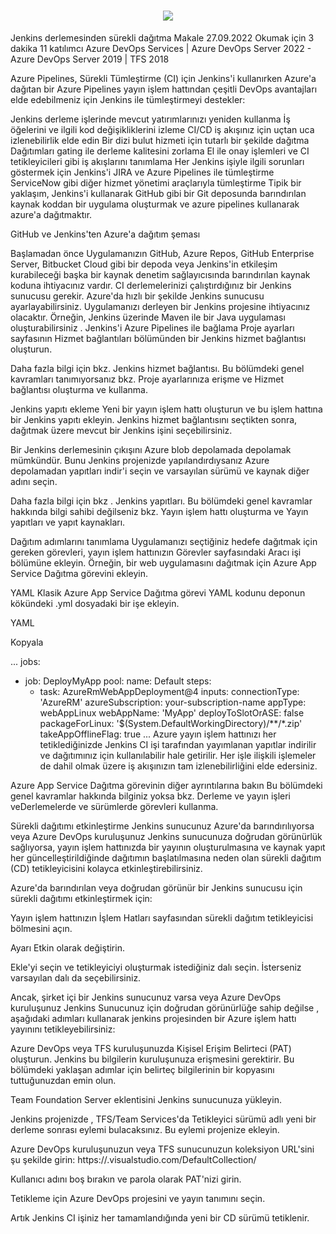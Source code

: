 <h1 align="center"><img src="https://upload.wikimedia.org/wikipedia/commons/e/e9/Jenkins_logo.svg"/></h1>
Jenkins derlemesinden sürekli dağıtma
Makale
27.09.2022
Okumak için 3 dakika
11 katılımcı
Azure DevOps Services | Azure DevOps Server 2022 - Azure DevOps Server 2019 | TFS 2018

Azure Pipelines, Sürekli Tümleştirme (CI) için Jenkins'i kullanırken Azure'a dağıtan bir Azure Pipelines yayın işlem hattından çeşitli DevOps avantajları elde edebilmeniz için Jenkins ile tümleştirmeyi destekler:

Jenkins derleme işlerinde mevcut yatırımlarınızı yeniden kullanma
İş öğelerini ve ilgili kod değişikliklerini izleme
CI/CD iş akışınız için uçtan uca izlenebilirlik elde edin
Bir dizi bulut hizmeti için tutarlı bir şekilde dağıtma
Dağıtımları gating ile derleme kalitesini zorlama
El ile onay işlemleri ve CI tetikleyicileri gibi iş akışlarını tanımlama
Her Jenkins işiyle ilgili sorunları göstermek için Jenkins'i JIRA ve Azure Pipelines ile tümleştirme
ServiceNow gibi diğer hizmet yönetimi araçlarıyla tümleştirme
Tipik bir yaklaşım, Jenkins'i kullanarak GitHub gibi bir Git deposunda barındırılan kaynak koddan bir uygulama oluşturmak ve azure pipelines kullanarak azure'a dağıtmaktır.

GitHub ve Jenkins'ten Azure'a dağıtım şeması

Başlamadan önce
Uygulamanızın GitHub, Azure Repos, GitHub Enterprise Server, Bitbucket Cloud gibi bir depoda veya Jenkins'in etkileşim kurabileceği başka bir kaynak denetim sağlayıcısında barındırılan kaynak koduna ihtiyacınız vardır.
CI derlemelerinizi çalıştırdığınız bir Jenkins sunucusu gerekir. Azure'da hızlı bir şekilde Jenkins sunucusu ayarlayabilirsiniz.
Uygulamanızı derleyen bir Jenkins projesine ihtiyacınız olacaktır. Örneğin, Jenkins üzerinde Maven ile bir Java uygulaması oluşturabilirsiniz .
Jenkins'i Azure Pipelines ile bağlama
Proje ayarları sayfasının Hizmet bağlantıları bölümünden bir Jenkins hizmet bağlantısı oluşturun.

Daha fazla bilgi için bkz. Jenkins hizmet bağlantısı. Bu bölümdeki genel kavramları tanımıyorsanız bkz. Proje ayarlarınıza erişme ve Hizmet bağlantısı oluşturma ve kullanma.

Jenkins yapıtı ekleme
Yeni bir yayın işlem hattı oluşturun ve bu işlem hattına bir Jenkins yapıtı ekleyin. Jenkins hizmet bağlantısını seçtikten sonra, dağıtmak üzere mevcut bir Jenkins işini seçebilirsiniz.

Bir Jenkins derlemesinin çıkışını Azure blob depolamada depolamak mümkündür. Bunu Jenkins projenizde yapılandırdıysanız Azure depolamadan yapıtları indir'i seçin ve varsayılan sürümü ve kaynak diğer adını seçin.

Daha fazla bilgi için bkz . Jenkins yapıtları. Bu bölümdeki genel kavramlar hakkında bilgi sahibi değilseniz bkz. Yayın işlem hattı oluşturma ve Yayın yapıtları ve yapıt kaynakları.

Dağıtım adımlarını tanımlama
Uygulamanızı seçtiğiniz hedefe dağıtmak için gereken görevleri, yayın işlem hattınızın Görevler sayfasındaki Aracı işi bölümüne ekleyin. Örneğin, bir web uygulamasını dağıtmak için Azure App Service Dağıtma görevini ekleyin.

YAML
Klasik
Azure App Service Dağıtma görevi YAML kodunu deponun kökündeki .yml dosyadaki bir işe ekleyin.

YAML

Kopyala

...
jobs:
- job: DeployMyApp
  pool:
    name: Default
  steps:
  - task: AzureRmWebAppDeployment@4
    inputs:
      connectionType: 'AzureRM'
      azureSubscription: your-subscription-name
      appType: webAppLinux
      webAppName: 'MyApp'
      deployToSlotOrASE: false
      packageForLinux: '$(System.DefaultWorkingDirectory)/**/*.zip'
      takeAppOfflineFlag: true
...
Azure yayın işlem hattınızı her tetiklediğinizde Jenkins CI işi tarafından yayımlanan yapıtlar indirilir ve dağıtımınız için kullanılabilir hale getirilir. Her işle ilişkili işlemeler de dahil olmak üzere iş akışınızın tam izlenebilirliğini elde edersiniz.

Azure App Service Dağıtma görevinin diğer ayrıntılarına bakın Bu bölümdeki genel kavramlar hakkında bilginiz yoksa bkz. Derleme ve yayın işleri veDerlemelerde ve sürümlerde görevleri kullanma.

Sürekli dağıtımı etkinleştirme
Jenkins sunucunuz Azure'da barındırılıyorsa veya Azure DevOps kuruluşunuz Jenkins sunucunuza doğrudan görünürlük sağlıyorsa, yayın işlem hattınızda bir yayının oluşturulmasına ve kaynak yapıt her güncelleştirildiğinde dağıtımın başlatılmasına neden olan sürekli dağıtım (CD) tetikleyicisini kolayca etkinleştirebilirsiniz.

Azure'da barındırılan veya doğrudan görünür bir Jenkins sunucusu için sürekli dağıtımı etkinleştirmek için:

Yayın işlem hattınızın İşlem Hatları sayfasından sürekli dağıtım tetikleyicisi bölmesini açın.

Ayarı Etkin olarak değiştirin.

Ekle'yi seçin ve tetikleyiciyi oluşturmak istediğiniz dalı seçin. İsterseniz varsayılan dalı da seçebilirsiniz.

Ancak, şirket içi bir Jenkins sunucunuz varsa veya Azure DevOps kuruluşunuz Jenkins Sunucunuz için doğrudan görünürlüğe sahip değilse , aşağıdaki adımları kullanarak jenkins projesinden bir Azure işlem hattı yayınını tetikleyebilirsiniz:

Azure DevOps veya TFS kuruluşunuzda Kişisel Erişim Belirteci (PAT) oluşturun. Jenkins bu bilgilerin kuruluşunuza erişmesini gerektirir. Bu bölümdeki yaklaşan adımlar için belirteç bilgilerinin bir kopyasını tuttuğunuzdan emin olun.

Team Foundation Server eklentisini Jenkins sunucunuza yükleyin.

Jenkins projenizde , TFS/Team Services'da Tetikleyici sürümü adlı yeni bir derleme sonrası eylemi bulacaksınız. Bu eylemi projenize ekleyin.

Azure DevOps kuruluşunuzun veya TFS sunucunuzun koleksiyon URL'sini şu şekilde girin: https://<accountname>.visualstudio.com/DefaultCollection/

Kullanıcı adını boş bırakın ve parola olarak PAT'nizi girin.

Tetikleme için Azure DevOps projesini ve yayın tanımını seçin.

Artık Jenkins CI işiniz her tamamlandığında yeni bir CD sürümü tetiklenir.
